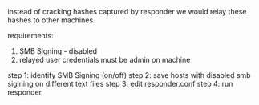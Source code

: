 instead of cracking hashes captured by responder
we would relay these hashes to other machines

requirements:
1. SMB Signing - disabled
2. relayed user credentials must be admin on machine

step 1: identify SMB Signing (on/off)
step 2: save hosts with disabled smb sigining on different text files
step 3: edit responder.conf
step 4: run responder